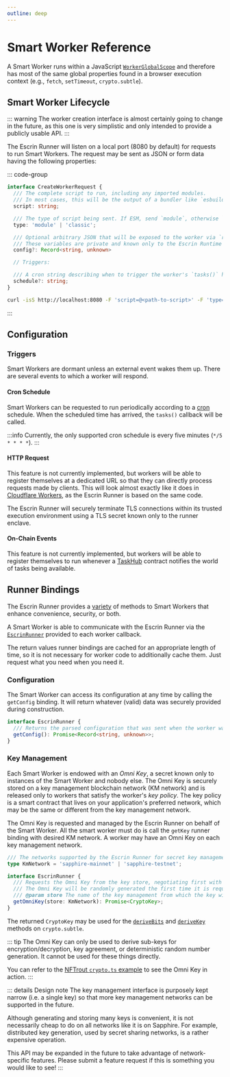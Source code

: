 ```yaml
---
outline: deep
---
```

# Smart Worker Reference

A Smart Worker runs within a JavaScript [`WorkerGlobalScope`](https://developer.mozilla.org/en-US/docs/Web/API/WorkerGlobalScope) and therefore has most of the same global properties found in a browser execution context (e.g., `fetch`, `setTimeout`, `crypto.subtle`).

## Smart Worker Lifecycle

::: warning
The worker creation interface is almost certainly going to change in the future, as this one is very simplistic and only intended to provide a publicly usable API.
:::

The Escrin Runner will listen on a local port (8080 by default) for requests to run Smart Workers.
The request may be sent as JSON or form data having the following properties:

::: code-group

```ts [Interface]
interface CreateWorkerRequest {
  /// The complete script to run, including any imported modules.
  /// In most cases, this will be the output of a bundler like `esbuild --bundle`.
  script: string;

  /// The type of script being sent. If ESM, send `module`, otherwise `classic` for service worker.
  type: 'module' | 'classic';

  /// Optional arbitrary JSON that will be exposed to the worker via `rnr.getConfig()`.
  /// These variables are private and known only to the Escrin Runtime and newly-created Worker.
  config?: Record<string, unknown>

  // Triggers:

  /// A cron string describing when to trigger the worker's `tasks()` handler.
  schedule?: string;
}
```

```sh [curl]
curl -isS http://localhost:8080 -F 'script=@<path-to-script>' -F 'type=module' -F 'schedule="*/5 * * * *"' -F config="<JSON object>"
```

:::

## Configuration

### Triggers

Smart Workers are dormant unless an external event wakes them up.
There are several events to which a worker will respond.

#### Cron Schedule

Smart Workers can be requested to run periodically according to a [cron](http://crontab.guru/) schedule.
When the scheduled time has arrived, the `tasks()` callback will be called.

:::info
Currently, the only supported cron schedule is every five minutes (`*/5 * * * *`).
:::

#### HTTP Request

This feature is not currently implemented, but workers will be able to register themselves at a dedicated URL so that they can directly process requests made by clients.
This will look almost exactly like it does in [Cloudflare Workers](https://developers.cloudflare.com/workers/runtime-apis/fetch-event), as the Escrin Runner is based on the same code.

The Escrin Runner will securely terminate TLS connections within its trusted execution environment using a TLS secret known only to the runner enclave.

#### On-Chain Events

This feature is not currently implemented, but workers will be able to register themselves to run whenever a [TaskHub](https://github.com/escrin/escrin/blob/main/evm/contracts/tasks/hub/ITaskHub.sol) contract notifies the world of tasks being available.

## Runner Bindings

The Escrin Runner provides a [variety](https://github.com/escrin/escrin/blob/main/runner/src/worker-interface.ts) of methods to Smart Workers that enhance convenience, security, or both.

A Smart Worker is able to communicate with the Escrin Runner via the [`EscrinRunner`](https://github.com/escrin/escrin/blob/main/runner/src/worker-interface.ts) provided to each worker callback.

The return values runner bindings are cached for an appropriate length of time, so it is not necessary for worker code to additionally cache them.
Just request what you need when you need it.

### Configuration

The Smart Worker can access its configuration at any time by calling the `getConfig` binding.
It will return whatever (valid) data was securely provided during construction.

```ts
interface EscrinRunner {
  /// Returns the parsed configuration that was sent when the worker was created.
  getConfig(): Promise<Record<string, unknown>>;
}
```

### Key Management

Each Smart Worker is endowed with an _Omni Key_, a secret known only to instances of the Smart Worker and nobody else.
The Omni Key is securely stored on a key management blockchain network (KM network) and is released only to workers that satisfy the worker's _key policy_.
The key policy is a smart contract that lives on your application's preferred network, which may be the same or different from the key management network.

The Omni Key is requested and managed by the Escrin Runner on behalf of the Smart Worker.
All the smart worker must do is call the `getKey` runner binding with desired KM network.
A worker may have an Omni Key on each key management network.

```ts
/// The networks supported by the Escrin Runner for secret key management.
type KmNetwork = 'sapphire-mainnet' | 'sapphire-testnet';

interface EscrinRunner {
  /// Requests the Omni Key from the key store, negotiating first with any configured key policies.
  /// The Omni Key will be randomly generated the first time it is requested.
  /// @param store The name of the key management from which the key will be fetched.
  getOmniKey(store: KmNetwork): Promise<CryptoKey>;
}
```

The returned `CryptoKey` may be used for the [`deriveBits`](https://developer.mozilla.org/en-US/docs/Web/API/SubtleCrypto/deriveBits) and [`deriveKey`](https://developer.mozilla.org/en-US/docs/Web/API/SubtleCrypto/deriveKey) methods on `crypto.subtle`.

::: tip
The Omni Key can only be used to derive sub-keys for encryption/decryption, key agreement, or deterministic random number generation.
It cannot be used for these things directly.

You can refer to the [NFTrout `crypto.ts` example](https://github.com/escrin/nftrout/blob/main/worker/src/crypto.ts) to see the Omni Key in action.
:::

::: details Design note
The key management interface is purposely kept narrow (i.e. a single key) so that more key management networks can be supported in the future.

Although generating and storing many keys is convenient, it is not necessarily cheap to do on all networks like it is on Sapphire.
For example, distributed key generation, used by secret sharing networks, is a rather expensive operation.

This API may be expanded in the future to take advantage of network-specific features.
Please submit a feature request if this is something you would like to see!
:::
